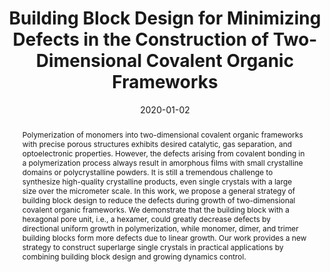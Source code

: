 ---
title: Building Block Design for Minimizing Defects in the Construction of Two-Dimensional Covalent Organic Frameworks
authors:
- You-Liang Zhu
- Cui-Liu Fu
- Zhan-Wei Li
- Zhao-Yan Sun
date: 2020-01-02
doi: 10.1021/acs.jpclett.9b03420
publish_types: 期刊文章
publication: The Journal of Physical Chemistry Letters
publication_short: J. Phys. Chem. Lett.
abstract: Polymerization of monomers into two-dimensional covalent  organic frameworks with precise porous structures exhibits desired  catalytic, gas separation, and optoelectronic properties. However, the  defects arising from covalent bonding in a polymerization process always  result in amorphous films with small crystalline domains or  polycrystalline powders. It is still a tremendous challenge to  synthesize high-quality crystalline products, even single crystals with a  large size over the micrometer scale. In this work, we propose a  general strategy of building block design to reduce the defects during  growth of two-dimensional covalent organic frameworks. We demonstrate  that the building block with a hexagonal pore unit, i.e., a hexamer,  could greatly decrease defects by directional uniform growth in  polymerization, while monomer, dimer, and trimer building blocks form  more defects due to linear growth. Our work provides a new strategy to  construct superlarge single crystals in practical applications by  combining building block design and growing dynamics control.
url_pdf: https://doi.org/10.1021/acs.jpclett.9b03420
---